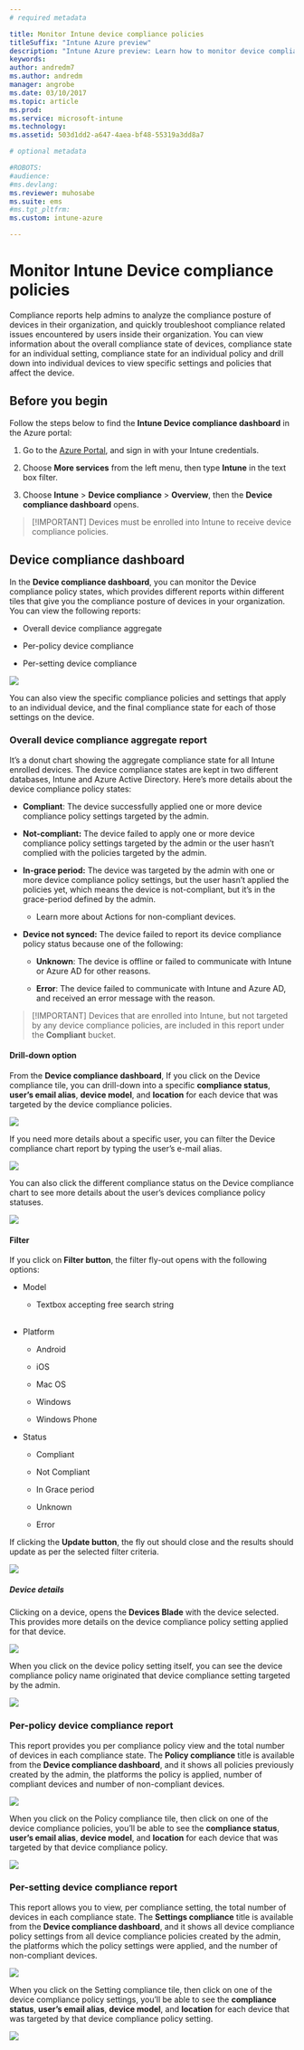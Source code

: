 ```yaml
---
# required metadata

title: Monitor Intune device compliance policies
titleSuffix: "Intune Azure preview"
description: "Intune Azure preview: Learn how to monitor device compliance policies."
keywords:
author: andredm7
ms.author: andredm
manager: angrobe
ms.date: 03/10/2017
ms.topic: article
ms.prod:
ms.service: microsoft-intune
ms.technology:
ms.assetid: 503d1dd2-a647-4aea-bf48-55319a3dd8a7

# optional metadata

#ROBOTS:
#audience:
#ms.devlang:
ms.reviewer: muhosabe
ms.suite: ems
#ms.tgt_pltfrm:
ms.custom: intune-azure

---
```

# Monitor Intune Device compliance policies

Compliance reports help admins to analyze the compliance posture of devices in their organization, and quickly troubleshoot compliance related issues encountered by users inside their organization. You can view information about the overall compliance state of devices, compliance state for an individual setting, compliance state for an individual policy and drill down into individual devices to view specific settings and policies that affect the device.

## Before you begin

Follow the steps below to find the **Intune Device compliance dashboard** in the Azure portal:

1.  Go to the [Azure Portal](https://portal.azure.com), and sign in with your Intune credentials.

2.  Choose **More services** from the left menu, then type **Intune** in the text box filter.

3.  Choose **Intune** &gt; **Device compliance** &gt; **Overview**, then the **Device compliance dashboard** opens.

> [!IMPORTANT] Devices must be enrolled into Intune to receive device compliance policies.

## Device compliance dashboard

In the **Device compliance dashboard**, you can monitor the Device compliance policy states, which provides different reports within different tiles that give you the compliance posture of devices in your organization. You can view the following reports:

-   Overall device compliance aggregate

-   Per-policy device compliance

-   Per-setting device compliance

![](http://i.imgur.com/2T9jSeG.png)

You can also view the specific compliance policies and settings that apply to an individual device, and the final compliance state for each of those settings on the device.

### Overall device compliance aggregate report

It’s a donut chart showing the aggregate compliance state for all Intune enrolled devices. The device compliance states are kept in two different databases, Intune and Azure Active Directory. Here’s more details about the device compliance policy states:

-   **Compliant**: The device successfully applied one or more device compliance policy settings targeted by the admin.

-   **Not-compliant:** The device failed to apply one or more device compliance policy settings targeted by the admin or the user hasn’t complied with the policies targeted by the admin.

-   **In-grace period:** The device was targeted by the admin with one or more device compliance policy settings, but the user hasn’t applied the policies yet, which means the device is not-compliant, but it’s in the grace-period defined by the admin.

    -   Learn more about Actions for non-compliant devices.

-   **Device not synced:** The device failed to report its device compliance policy status because one of the following:

    -   **Unknown**: The device is offline or failed to communicate with Intune or Azure AD for other reasons.

    -   **Error**: The device failed to communicate with Intune and Azure AD, and received an error message with the reason.

> [!IMPORTANT] Devices that are enrolled into Intune, but not targeted by any device compliance policies, are included in this report under the **Compliant** bucket.

#### Drill-down option

From the **Device compliance dashboard**, If you click on the Device compliance tile, you can drill-down into a specific **compliance status**, **user’s email alias**, **device model**, and **location** for each device that was targeted by the device compliance policies.

![](http://i.imgur.com/Zy8gyWO.png)

If you need more details about a specific user, you can filter the Device compliance chart report by typing the user’s e-mail alias.

![](http://i.imgur.com/zTE2zYW.png)

You can also click the different compliance status on the Device compliance chart to see more details about the user’s devices compliance policy statuses.

![](http://i.imgur.com/KEOvPPC.png)

#### Filter

If you click on **Filter button**, the filter fly-out opens with the following options:

-   Model

    -   Textbox accepting free search string
<br></br>
-   Platform

    -   Android

    -   iOS

    -   Mac OS

    -   Windows

    -   Windows Phone

-   Status

    -   Compliant

    -   Not Compliant

    -   In Grace period

    -   Unknown

    -   Error

If clicking the **Update button**, the fly out should close and the results should update as per the selected filter criteria.

![](http://i.imgur.com/eapQNof.png)

##### Device details

Clicking on a device, opens the **Devices Blade** with the device selected. This provides more details on the device compliance policy setting applied for that device.

![](http://i.imgur.com/qBSdWHX.png)

When you click on the device policy setting itself, you can see the device compliance policy name originated that device compliance setting targeted by the admin.

![](http://i.imgur.com/HHwJF2G.png)

### Per-policy device compliance report

This report provides you per compliance policy view and the total number of devices in each compliance state. The **Policy compliance** title is available from the **Device compliance dashboard**, and it shows all policies previously created by the admin, the platforms the policy is applied, number of compliant devices and number of non-compliant devices.

![](http://i.imgur.com/1Zg3M3F.png)

When you click on the Policy compliance tile, then click on one of the device compliance policies, you’ll be able to see the **compliance status**, **user’s email alias**, **device model**, and **location** for each device that was targeted by that device compliance policy.

![](http://i.imgur.com/qpcOLpU.png)

### Per-setting device compliance report

This report allows you to view, per compliance setting, the total number of devices in each compliance state. The **Settings compliance** title is available from the **Device compliance dashboard**, and it shows all device compliance policy settings from all device compliance policies created by the admin, the platforms which the policy settings were applied, and the number of non-compliant devices.

![](http://i.imgur.com/pAbqXX0.png)

When you click on the Setting compliance tile, then click on one of the device compliance policy settings, you’ll be able to see the **compliance status**, **user’s email alias**, **device model**, and **location** for each device that was targeted by that device compliance policy setting.

![](http://i.imgur.com/nMsQBrb.png)
